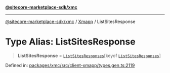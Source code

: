 [**@sitecore-marketplace-sdk/xmc**](../../../../README.md)

***

[@sitecore-marketplace-sdk/xmc](../../../../README.md) / [Xmapp](../README.md) / ListSitesResponse

# Type Alias: ListSitesResponse

> **ListSitesResponse** = [`ListSitesResponses`](ListSitesResponses.md)\[keyof [`ListSitesResponses`](ListSitesResponses.md)\]

Defined in: [packages/xmc/src/client-xmapp/types.gen.ts:2119](https://github.com/Sitecore/marketplace-sdk/blob/main/packages/xmc/src/client-xmapp/types.gen.ts#L2119)
